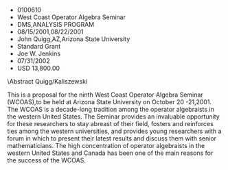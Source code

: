 
* 0100610
* West Coast Operator Algebra Seminar
* DMS,ANALYSIS PROGRAM
* 08/15/2001,08/22/2001
* John Quigg,AZ,Arizona State University
* Standard Grant
* Joe W. Jenkins
* 07/31/2002
* USD 13,800.00

\Abstract Quigg/Kaliszewski

This is a proposal for the ninth West Coast Operator Algebra Seminar (WCOAS),to
be held at Arizona State University on October 20 -21,2001. The WCOAS is a
decade-long tradition among the operator algebraists in the western United
States. The Seminar provides an invaluable opportunity for these researchers to
stay abreast of their field, fosters and reinforces ties among the western
universities, and provides young researchers with a forum in which to present
their latest results and discuss them with senior mathematicians. The high
concentration of operator algebraists in the western United States and Canada
has been one of the main reasons for the success of the WCOAS.


